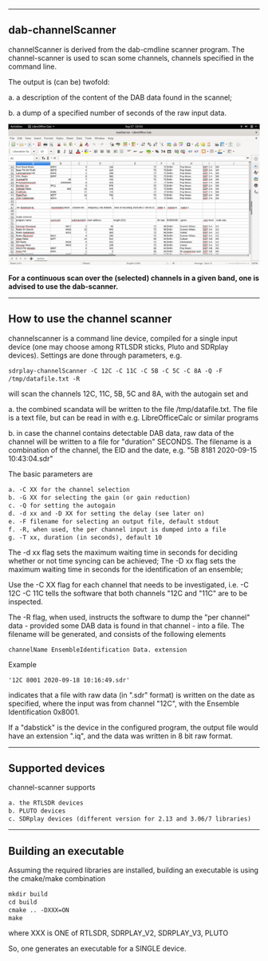 
-------------------------------------------------------------------------
dab-channelScanner
-------------------------------------------------------------------------

channelScanner is derived from the dab-cmdline scanner program.
The channel-scanner is used to scan some channels, channels specified in
the command line.

The output is (can be) twofold:

   a. a description of the content of the DAB data found in the scannel;

   b. a dump of a specified number of seconds of the raw input data.

![channel-scanner](/channel-scanner.png?raw=true)

**For a continuous scan over the (selected) channels in a given band,
one is advised to use the dab-scanner.**

---------------------------------------------------------------------
How to use the channel scanner
----------------------------------------------------------------------

channelscanner is a command line device, compiled for a single
input device (one may choose among RTLSDR sticks, Pluto and SDRplay devices).
Settings are done through parameters, e.g.

	sdrplay-channelScanner -C 12C -C 11C -C 5B -C 5C -C 8A -Q -F /tmp/datafile.txt -R

will scan the channels 12C, 11C, 5B, 5C and 8A, with the autogain set and

   a. the combined scandata will be written to the file /tmp/datafile.txt. The file is a text file, but can be read in with e.g. LibreOfficeCalc or similar programs

   b. in case the channel contains detectable DAB data, raw data of the channel will be written to a file for "duration" SECONDS. The filename is a combination of the channel, the EID and the date, e.g.  "5B 8181 2020-09-15 10:43:04.sdr"

The basic parameters are

	a. -C XX for the channel selection
	b. -G XX for selecting the gain (or gain reduction)
	c. -Q for setting the autogain
	d. -d xx and -D XX for setting the delay (see later on)
	e. -F filename for selecting an output file, default stdout
	f. -R, when used, the per channel input is dumped into a file
	g. -T xx, duration (in seconds), default 10

The -d xx flag sets the maximum waiting time in seconds for deciding whether or not time syncing can be achieved;
The -D xx flag sets the maximum waiting time in seconds  for the identification of an ensemble;

Use the -C XX flag for each channel that needs to be investigated,
i.e. -C 12C -C 11C tells the software that both channels "12C and "11C"
are to be inspected.

The -R flag, when used, instructs the software to dump the "per channel"
data - provided some DAB data is found in that channel - into a file.
The filename will be generated, and consists of the following elements

	channelName EnsembleIdentification Data. extension

Example

	'12C 8001 2020-09-18 10:16:49.sdr'

indicates that a file with raw data (in ".sdr" format) is written
on the date as specified, where the input was from channel "12C",
with the Ensemble Identification 0x8001.

If a "dabstick" is the device in the configured program, the output file
would have an extension ".iq", and the data was written in 8 bit raw format.

--------------------------------------------------------------------------
Supported devices
--------------------------------------------------------------------------

channel-scanner supports

	a. the RTLSDR devices
	b. PLUTO devices
	c. SDRplay devices (different version for 2.13 and 3.06/7 libraries)


---------------------------------------------------------------------------
Building an executable
--------------------------------------------------------------------------

Assuming the required libraries are installed, building an executable
is using the cmake/make combination

	mkdir build
	cd build
	cmake .. -DXXX=ON
	make

where XXX is ONE of RTLSDR, SDRPLAY_V2, SDRPLAY_V3, PLUTO

So, one generates an executable for a SINGLE device.

